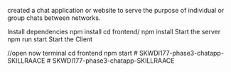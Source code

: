 created a chat application or website to serve the purpose of
individual or group chats between networks.



Install dependencies
npm install
cd frontend/
npm install
Start the server
npm run start
Start the Client

//open now terminal
cd frontend
npm start
#   S K W D I 1 7 7 - p h a s e 3 - c h a t a p p - S K I L L R A A C E 
 
 #   S K W D I 1 7 7 - p h a s e 3 - c h a t a p p - S K I L L R A A C E 
 
 
